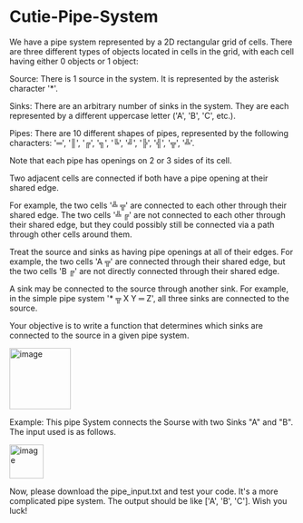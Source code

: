 # Cutie-Pipe-System
We have a pipe system represented by a 2D rectangular grid of cells. There are three different types of objects located in cells in the grid, with each cell having either 0 objects or 1 object:

Source: There is 1 source in the system. It is represented by the asterisk character '*'.

Sinks: There are an arbitrary number of sinks in the system. They are each represented by a different uppercase letter ('A', 'B', 'C', etc.).

Pipes: There are 10 different shapes of pipes, represented by the following characters: '═', '║', '╔', '╗', '╚', '╝', '╠', '╣', '╦', '╩'.

Note that each pipe has openings on 2 or 3 sides of its cell.

Two adjacent cells are connected if both have a pipe opening at their shared edge.

For example, the two cells '╩ ╦' are connected to each other through their shared edge. The two cells '╩ ╔' are not connected to each other through their shared edge, but they could possibly still be connected via a path through other cells around them.

Treat the source and sinks as having pipe openings at all of their edges. For example, the two cells 'A ╦' are connected through their shared edge, but the two cells 'B ╔' are not directly connected through their shared edge.

A sink may be connected to the source through another sink. For example, in the simple pipe system '* ╦ X Y ═ Z', all three sinks are connected to the source.

Your objective is to write a function that determines which sinks are connected to the source in a given pipe system.


<img width="108" alt="image" src="https://github.com/Nicoule/Cutie-Pipe-System/assets/130537195/6517458d-2af8-4b62-b351-bcdce2e27605">


Example: This pipe System connects the Sourse with two Sinks "A" and "B". The input used is as follows.


<img width="60" alt="image" src="https://github.com/Nicoule/Cutie-Pipe-System/assets/130537195/26e8568e-555c-47e4-ad3b-003facd98b3b">


Now, please download the pipe_input.txt and test your code. It's a more complicated pipe system. The output should be like ['A', 'B', 'C']. Wish you luck!
